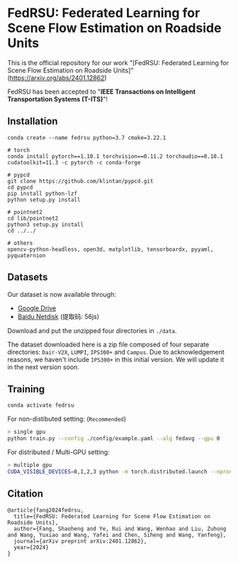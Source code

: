 # FedRSU: Federated Learning for Scene Flow Estimation on Roadside Units

This is the official repository for our work "[FedRSU: Federated Learning for Scene Flow Estimation on Roadside Units]"(https://arxiv.org/abs/2401.12862)  

FedRSU has been accepted to "**IEEE Transactions on Intelligent Transportation Systems (T-ITS)**"!
## **Installation**

```shell
conda create --name fedrsu python=3.7 cmake=3.22.1

# torch
conda install pytorch==1.10.1 torchvision==0.11.2 torchaudio==0.10.1 cudatoolkit=11.3 -c pytorch -c conda-forge

# pypcd
git clone https://github.com/klintan/pypcd.git
cd pypcd
pip install python-lzf
python setup.py install

# pointnet2
cd lib/pointnet2
python3 setup.py install
cd ../../

# others
opencv-python-headless, open3d, matplotlib, tensorboardx, pyyaml, pyquaternion
```

## **Datasets**
Our dataset is now available through:
* [Google Drive](https://drive.google.com/file/d/1At3tG0kZHrJnTEGM95NDCcAcnhRntPJx/view?usp=drive_link) 
* [Baidu Netdisk](https://pan.baidu.com/s/16Qg6xUmvPk9gPXWm366Vtw) (提取码: 56js)

Download and put the unzipped four directories in `./data`.

The dataset downloaded here is a zip file composed of four separate directories: 
`Dair-V2X`, `LUMPI`, `IPS300+` and `Campus`.
Due to acknowledgement reasons, we haven't include `IPS300+` in this initial version.
We will update it in the next version soon.

## **Training**
```bash
conda activate fedrsu
```
For non-distibuted setting: (`Recommended`)
```bash
> single gpu
python train.py --config ./config/example.yaml --alg fedavg --gpu 0
```
For distributed / Multi-GPU setting:
```bash
> multiple gpu
CUDA_VISIBLE_DEVICES=0,1,2,3 python -m torch.distributed.launch --nproc_per_node=4 train.py --config ./example_ddp.yaml --ddp --alg fedavg --gpu 0

```

## **Citation**
```
@article{fang2024fedrsu,
  title={FedRSU: Federated Learning for Scene Flow Estimation on Roadside Units},
  author={Fang, Shaoheng and Ye, Rui and Wang, Wenhao and Liu, Zuhong and Wang, Yuxiao and Wang, Yafei and Chen, Siheng and Wang, Yanfeng},
  journal={arXiv preprint arXiv:2401.12862},
  year={2024}
}
```